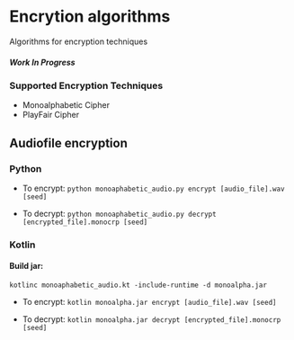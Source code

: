 # Encrytion algorithms
Algorithms for encryption techniques
##### Work In Progress

### Supported Encryption Techniques
- Monoalphabetic Cipher
- PlayFair Cipher

## Audiofile encryption
### Python

- To encrypt: `python monoaphabetic_audio.py encrypt [audio_file].wav [seed]`

- To decrypt: `python monoaphabetic_audio.py decrypt [encrypted_file].monocrp [seed]`

### Kotlin

#### Build jar:
`kotlinc monoaphabetic_audio.kt -include-runtime -d monoalpha.jar`

- To encrypt: `kotlin monoalpha.jar encrypt [audio_file].wav [seed]`

- To decrypt: `kotlin monoalpha.jar decrypt [encrypted_file].monocrp [seed]`
